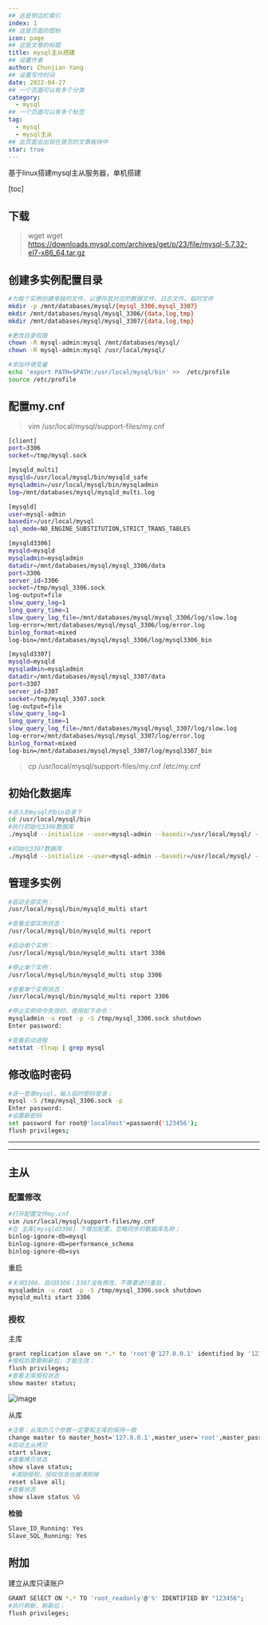 ```yaml
---
## 这是侧边栏索引
index: 1
## 这是页面的图标
icon: page
## 这是文章的标题
title: mysql主从搭建
## 设置作者
author: Chunjian Yang
## 设置写作时间
date: 2022-04-27
## 一个页面可以有多个分类
category:
  - mysql
## 一个页面可以有多个标签
tag:
  - mysql
  - mysql主从
## 此页面会出现在首页的文章板块中
star: true
---
```


基于linux搭建mysql主从服务器，单机搭建

<!-- more -->


[toc]

## 下载


> wget wget https://downloads.mysql.com/archives/get/p/23/file/mysql-5.7.32-el7-x86_64.tar.gz


## 创建多实例配置目录


```bash
#为每个实例创建单独的文件，以便存放对应的数据文件、日志文件、临时文件
mkdir -p /mnt/databases/mysql/{mysql_3306,mysql_3307}
mkdir /mnt/databases/mysql/mysql_3306/{data,log,tmp}
mkdir /mnt/databases/mysql/mysql_3307/{data,log,tmp}

#更改目录权限
chown -R mysql-admin:mysql /mnt/databases/mysql/ 
chown -R mysql-admin:mysql /usr/local/mysql/

#添加环境变量
echo 'export PATH=$PATH:/usr/local/mysql/bin' >>  /etc/profile 
source /etc/profile 
```

## 配置my.cnf

> vim /usr/local/mysql/support-files/my.cnf

```bash
[client]
port=3306
socket=/tmp/mysql.sock

[mysqld_multi]
mysqld=/usr/local/mysql/bin/mysqld_safe
mysqladmin=/usr/local/mysql/bin/mysqladmin
log=/mnt/databases/mysql/mysqld_multi.log

[mysqld]
user=mysql-admin
basedir=/usr/local/mysql
sql_mode=NO_ENGINE_SUBSTITUTION,STRICT_TRANS_TABLES

[mysqld3306]
mysqld=mysqld
mysqladmin=mysqladmin
datadir=/mnt/databases/mysql/mysql_3306/data
port=3306
server_id=3306
socket=/tmp/mysql_3306.sock
log-output=file
slow_query_log=1
long_query_time=1
slow_query_log_file=/mnt/databases/mysql/mysql_3306/log/slow.log
log-error=/mnt/databases/mysql/mysql_3306/log/error.log
binlog_format=mixed
log-bin=/mnt/databases/mysql/mysql_3306/log/mysql3306_bin

[mysqld3307]
mysqld=mysqld
mysqladmin=mysqladmin
datadir=/mnt/databases/mysql/mysql_3307/data
port=3307
server_id=3307
socket=/tmp/mysql_3307.sock
log-output=file
slow_query_log=1
long_query_time=1
slow_query_log_file=/mnt/databases/mysql/mysql_3307/log/slow.log
log-error=/mnt/databases/mysql/mysql_3307/log/error.log
binlog_format=mixed
log-bin=/mnt/databases/mysql/mysql_3307/log/mysql3307_bin
```


> cp /usr/local/mysql/support-files/my.cnf /etc/my.cnf

## 初始化数据库

```bash
#进入到mysql的bin目录下
cd /usr/local/mysql/bin
#执行初始化3306数据库
./mysqld --initialize --user=mysql-admin --basedir=/usr/local/mysql/ --datadir=/mnt/databases/mysql/mysql_3306/data

#初始化3307数据库
./mysqld --initialize --user=mysql-admin --basedir=/usr/local/mysql/ --datadir=/mnt/databases/mysql/mysql_3307/data
```

## 管理多实例

```bash
#启动全部实例：
/usr/local/mysql/bin/mysqld_multi start

#查看全部实例状态：
/usr/local/mysql/bin/mysqld_multi report 

#启动单个实例：
/usr/local/mysql/bin/mysqld_multi start 3306 

#停止单个实例：
/usr/local/mysql/bin/mysqld_multi stop 3306 

#查看单个实例状态：
/usr/local/mysql/bin/mysqld_multi report 3306 

#停止实例命令失效时，使用如下命令：
mysqladmin -u root -p -S /tmp/mysql_3306.sock shutdown
Enter password:

#查看启动进程
netstat -tlnap | grep mysql
```

## 修改临时密码

```bash
#逐一登录mysql，输入临时密码登录；
mysql -S /tmp/mysql_3306.sock -p
Enter password:
#设置新密码
set password for root@'localhost'=password('123456'); 
flush privileges; 
```

---

---

## 主从

### 配置修改

```bash
#打开配置文件my.cnf
vim /usr/local/mysql/support-files/my.cnf
#在 主库[mysqld3306] 下增加配置，忽略同步的数据库名称；
binlog-ignore-db=mysql
binlog-ignore-db=performance_schema
binlog-ignore-db=sys
```

重启

```bash
#关闭3306，启动3306；3307没有修改，不需要进行重启；
mysqladmin -u root -p -S /tmp/mysql_3306.sock shutdown
mysqld_multi start 3306
```

### 授权

主库

```bash
grant replication slave on *.* to 'root'@'127.0.0.1' identified by '123456';
#授权后需要刷新后，才能生效；
flush privileges; 
#查看主库授权状态
show master status; 
```

![image](https://tva1.sinaimg.cn/large/007F3CC8ly1h1oaj3c3y7j30nr0nx7pp.jpg)

从库

```bash
#注意：从库的几个参数一定要和主库的保持一致
change master to master_host='127.0.0.1',master_user='root',master_password='123456',master_log_file='mysql3306-bin.000006',master_log_pos=597;
#启动主从拷贝
start slave; 
#查看拷贝状态
show slave status;
 #清除授权，授权信息也被清除掉
reset slave all;
#查看状态
show slave status \G
```

**检验**

```bash
Slave_IO_Running: Yes
Slave_SQL_Running: Yes
```

## 附加

建立从库只读账户

```bash
GRANT SElECT ON *.* TO 'root_readonly'@'%' IDENTIFIED BY "123456";
#执行刷新，刷新后；
flush privileges;
```